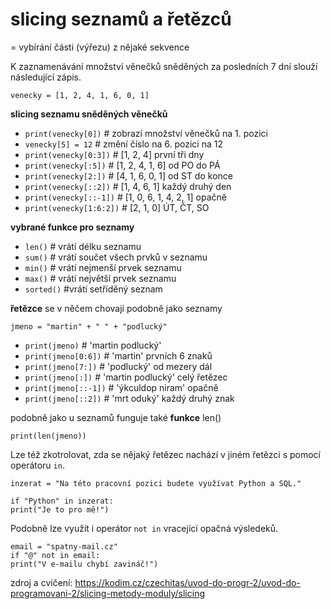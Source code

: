 # slicing seznamů a řetězců
= vybírání části (výřezu) z nějaké sekvence

K zaznamenávání množství věnečků sněděných za posledních 7 dní slouží následující zápis.

`venecky = [1, 2, 4, 1, 6, 0, 1]`

**slicing seznamu sněděných věnečků**

- `print(venecky[0])` # zobrazí množství věnečků na 1. pozici
- `venecky[5] = 12` # změní číslo na 6. pozici na 12
- `print(venecky[0:3])` # [1, 2, 4] první tři dny
- `print(venecky[:5])` # [1, 2, 4, 1, 6] od PO do PÁ
- `print(venecky[2:])` # [4, 1, 6, 0, 1] od ST do konce
- `print(venecky[::2])` # [1, 4, 6, 1] každý druhý den
- `print(venecky[::-1])` # [1, 0, 6, 1, 4, 2, 1] opačně
- `print(venecky[1:6:2])` # [2, 1, 0] ÚT, ČT, SO

**vybrané funkce pro seznamy**

- `len()` # vrátí délku seznamu
- `sum()` # vrátí součet všech prvků v seznamu
- `min()` # vrátí nejmenší prvek seznamu
- `max()` # vrátí největší prvek seznamu
- `sorted()` #vrátí setříděný seznam

**řetězce** se v něčem chovají podobně jako seznamy

`jmeno = "martin" + " " + "podlucký"`

- `print(jmeno)` # 'martin podlucký'
- `print(jmeno[0:6])` # 'martin' prvních 6 znaků
- `print(jmeno[7:])` # 'podlucký' od mezery dál
- `print(jmeno[:])` # 'martin podlucký' celý řetězec
- `print(jmeno[::-1])` # 'ýkculdop niram' opačně
- `print(jmeno[::2])` # 'mrt oduký' každý druhý znak

podobně jako u seznamů funguje také **funkce** len()

`print(len(jmeno))`

Lze též zkotrolovat, zda se nějaký řetězec nachází v jiném řetězci s pomocí operátoru `in`.

`inzerat = "Na této pracovní pozici budete využívat Python a SQL."`

`if "Python" in inzerat:`  
    `print("Je to pro mě!")`

Podobně lze využít i operátor `not in` vracející opačná výsledeků.

`email = "spatny-mail.cz"`  
`if "@" not in email:`  
    `print("V e-mailu chybí zavináč!")`

zdroj a cvičení: https://kodim.cz/czechitas/uvod-do-progr-2/uvod-do-programovani-2/slicing-metody-moduly/slicing
